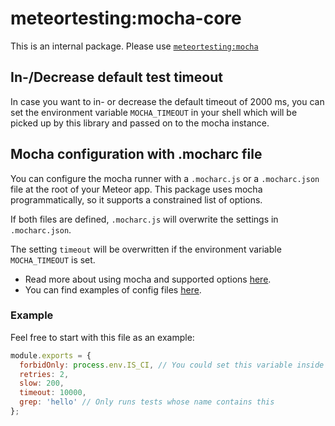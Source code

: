 # meteortesting:mocha-core

This is an internal package. Please use [`meteortesting:mocha`](https://github.com/meteortesting/meteor-mocha)

## In-/Decrease default test timeout

In case you want to in- or decrease the default timeout of 2000 ms, you can set the environment variable `MOCHA_TIMEOUT` in your shell which will be picked up by this library and passed on to the mocha instance.

## Mocha configuration with .mocharc file
<!-- Please keep this section in sync with meteortesting:mocha package -->

You can configure the mocha runner with a `.mocharc.js` or a `.mocharc.json` file at the root of your Meteor app. This package uses mocha programmatically, so it supports a constrained list of options.

If both files are defined, `.mocharc.js` will overwrite the settings in `.mocharc.json`.

The setting `timeout` will be overwritten if the environment variable `MOCHA_TIMEOUT` is set.

* Read more about using mocha and supported options [here](https://github.com/mochajs/mocha/wiki/Using-Mocha-programmatically).
* You can find examples of config files [here](https://github.com/mochajs/mocha/tree/master/example/config).

### Example

Feel free to start with this file as an example:

```js
module.exports = {
  forbidOnly: process.env.IS_CI, // You could set this variable inside your continuous integration platform
  retries: 2,
  slow: 200,
  timeout: 10000,
  grep: 'hello' // Only runs tests whose name contains this
};
```